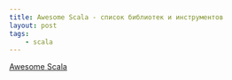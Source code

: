 ```yaml
---
title: Awesome Scala - список библиотек и инструментов
layout: post
tags:
	- scala
---
```


[Awesome Scala](https://github.com/lauris/awesome-scala)